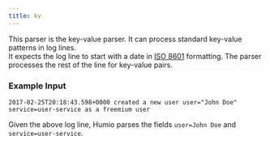```yaml
---
title: kv
---
```


This parser is the key-value parser. It can process standard key-value patterns in log lines.  
It expects the log line to start with a date in [ISO 8601](https://en.wikipedia.org/wiki/ISO_8601) formatting.
The parser processes the rest of the line for key-value pairs.

### Example Input

```
2017-02-25T20:18:43.598+0000 created a new user user="John Doe" service=user-service as a freemium user
```

Given the above log line, Humio parses the fields `user=John Doe` and `service=user-service`.
